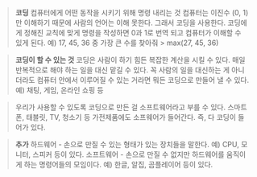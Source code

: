 <blockquote>
<p><strong>코딩</strong>
컴퓨터에게 어떤 동작을 시키기 위해 명령 내리는 것
컴퓨터는 이진수 (0, 1)만 이해하기 때문에 사람의 언어는 이해 못한다. 그래서 코딩을 사용한다. 코딩에게 정해진 교칙에 맞게 명령을 작성하면 0과 1로 번역 되고 컴퓨터가 이해할 수 있게 된다.
예) 17, 45, 36 중 가장 큰 수를 찾아줘 &gt; max(27, 45, 36)</p>
</blockquote>
<blockquote>
<p><strong>코딩이 할 수 있는 것</strong>
코딩은 사람이 하기 힘든 복잡한 계산을 시킬 수 있다. 매일 반복적으로 해야 하는 일을 대신 맡길 수 있다.
꼭 사람의 일을 대신하는 게 아니더라도 컴퓨터 안에서 이루어질 수 있는 거라면 뭐든 코딩으로 만들어 낼 수 있다.
예) 채팅, 게임, 온라인 쇼핑 등</p>
</blockquote>
<blockquote>
<p>우리가 사용할 수 있도록 코딩으로 만든 걸 소프트웨어라고 부를 수 있다.
스마트폰, 태블릿, TV, 청소기 등 가전제품에도 소프웨어가 들어간다. 즉, 다 코딩이 들어가 있다.</p>
</blockquote>
<blockquote>
<p><strong>추가</strong> 
하드웨어 - 손으로 만질 수 있는 형태가 있는 장치들을 말한다. 
예) CPU, 모니터, 스피커 등이 있다. 
소프트웨어 - 손으로 만질 수 없지만 하드웨어를 움직이게 하는 명령어들의 모임이다. 
예) 한글, 알집, 곰플레이어 등이 있다. </p>
</blockquote>